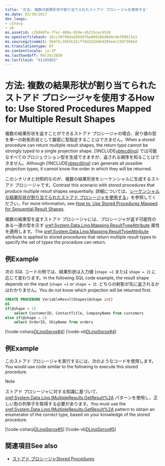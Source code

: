 ```yaml
---
title: '方法: 複数の結果形状が割り当てられたストアド プロシージャを使用する'
ms.date: 03/30/2017
dev_langs:
- csharp
- vb
ms.assetid: c2b84dfe-7fec-489a-92de-45215cec4518
ms.openlocfilehash: 26cc30790da26949fba889106d060cdef89013a3
ms.sourcegitcommit: 5b475c1855b32cf78d2d1bbb4295e4c236f39464
ms.translationtype: HT
ms.contentlocale: ja-JP
ms.lasthandoff: 09/24/2020
ms.locfileid: "91185003"
---
```

# <a name="how-to-use-stored-procedures-mapped-for-multiple-result-shapes"></a><span data-ttu-id="c2803-102">方法: 複数の結果形状が割り当てられたストアド プロシージャを使用する</span><span class="sxs-lookup"><span data-stu-id="c2803-102">How to: Use Stored Procedures Mapped for Multiple Result Shapes</span></span>

<span data-ttu-id="c2803-103">複数の結果形状を返すことができるストアド プロシージャの場合、戻り値の型を単一の射影形状として厳密に型指定することはできません。</span><span class="sxs-lookup"><span data-stu-id="c2803-103">When a stored procedure can return multiple result shapes, the return type cannot be strongly typed to a single projection shape.</span></span> <span data-ttu-id="c2803-104">[!INCLUDE[vbtecdlinq](../../../../../../includes/vbtecdlinq-md.md)] では可能なすべてのプロジェクション型を生成できますが、返される順序を知ることはできません。</span><span class="sxs-lookup"><span data-stu-id="c2803-104">Although [!INCLUDE[vbtecdlinq](../../../../../../includes/vbtecdlinq-md.md)] can generate all possible projection types, it cannot know the order in which they will be returned.</span></span>  
  
 <span data-ttu-id="c2803-105">このシナリオと対照的なのが、複数の結果形状をシーケンシャルに生成するストアド プロシージャです。</span><span class="sxs-lookup"><span data-stu-id="c2803-105">Contrast this scenario with stored procedures that produce multiple result shapes sequentially.</span></span> <span data-ttu-id="c2803-106">詳細については、[シーケンシャルな結果形状が割り当てられたストアド プロシージャを使用する](how-to-use-stored-procedures-mapped-for-sequential-result-shapes.md)」を参照してください。</span><span class="sxs-lookup"><span data-stu-id="c2803-106">For more information, see [How to: Use Stored Procedures Mapped for Sequential Result Shapes](how-to-use-stored-procedures-mapped-for-sequential-result-shapes.md).</span></span>  
  
 <span data-ttu-id="c2803-107">複数の結果型を返すストアド プロシージャには、プロシージャが返す可能性のある一連の型を示す <xref:System.Data.Linq.Mapping.ResultTypeAttribute> 属性を適用します。</span><span class="sxs-lookup"><span data-stu-id="c2803-107">The <xref:System.Data.Linq.Mapping.ResultTypeAttribute> attribute is applied to stored procedures that return multiple result types to specify the set of types the procedure can return.</span></span>  
  
## <a name="example"></a><span data-ttu-id="c2803-108">例</span><span class="sxs-lookup"><span data-stu-id="c2803-108">Example</span></span>  

 <span data-ttu-id="c2803-109">次の SQL コードの例では、結果形状は入力値 (`shape =1` または `shape = 2`) に応じて変わります。</span><span class="sxs-lookup"><span data-stu-id="c2803-109">In the following SQL code example, the result shape depends on the input (`shape =1` or `shape = 2`).</span></span> <span data-ttu-id="c2803-110">どちらの射影が先に返されるかはわかりません。</span><span class="sxs-lookup"><span data-stu-id="c2803-110">You do not know which projection will be returned first.</span></span>  
  
``` sql
CREATE PROCEDURE VariableResultShapes(@shape int)  
AS  
if(@shape = 1)  
    select CustomerID, ContactTitle, CompanyName from customers  
else if(@shape = 2)  
    select OrderID, ShipName from orders  
```  
  
 [!code-csharp[DLinqSprox#4](../../../../../../samples/snippets/csharp/VS_Snippets_Data/DLinqSprox/cs/northwind-sprox.cs#4)]
 [!code-vb[DLinqSprox#4](../../../../../../samples/snippets/visualbasic/VS_Snippets_Data/DLinqSprox/vb/northwind-sprox.vb#4)]  
  
## <a name="example"></a><span data-ttu-id="c2803-111">例</span><span class="sxs-lookup"><span data-stu-id="c2803-111">Example</span></span>  

 <span data-ttu-id="c2803-112">このストアド プロシージャを実行するには、次のようなコードを使用します。</span><span class="sxs-lookup"><span data-stu-id="c2803-112">You would use code similar to the following to execute this stored procedure.</span></span>  
  
> [!NOTE]
> <span data-ttu-id="c2803-113">ストアド プロシージャに対する知識に基づいて、<xref:System.Data.Linq.IMultipleResults.GetResult%2A> パターンを使用し、正しい型の列挙子を取得する必要があります。</span><span class="sxs-lookup"><span data-stu-id="c2803-113">You must use the <xref:System.Data.Linq.IMultipleResults.GetResult%2A> pattern to obtain an enumerator of the correct type, based on your knowledge of the stored procedure.</span></span>  
  
 [!code-csharp[DLinqSprox#5](../../../../../../samples/snippets/csharp/VS_Snippets_Data/DLinqSprox/cs/Program.cs#5)]
 [!code-vb[DLinqSprox#5](../../../../../../samples/snippets/visualbasic/VS_Snippets_Data/DLinqSprox/vb/Module1.vb#5)]  
  
## <a name="see-also"></a><span data-ttu-id="c2803-114">関連項目</span><span class="sxs-lookup"><span data-stu-id="c2803-114">See also</span></span>

- [<span data-ttu-id="c2803-115">ストアド プロシージャ</span><span class="sxs-lookup"><span data-stu-id="c2803-115">Stored Procedures</span></span>](stored-procedures.md)
